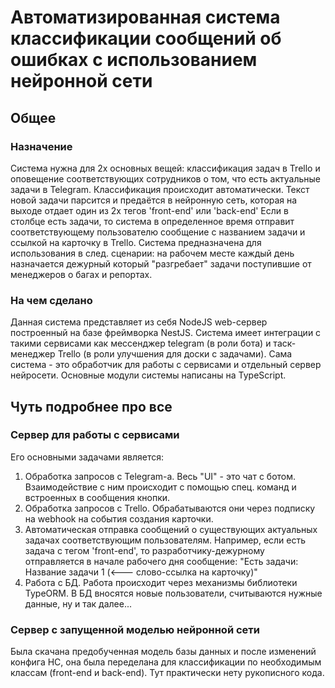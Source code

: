 # Автоматизированная система классификации сообщений об ошибках с использованием нейронной сети
## Общее
### Назначение
Система нужна для 2х основных вещей: классификация задач в Trello и оповещение соответствующих сотрудников о том, что есть актуальные задачи в Telegram.
Классификация происходит автоматически. Текст новой задачи парсится и предаётся в нейронную сеть, которая на выходе отдает один из 2х тегов 'front-end' или 'back-end'
Если в столбце есть задачи, то система в определенное время отправит соответствующему пользователю сообщение с названием задачи и ссылкой на карточку в Trello.
Система предназначена для использования в след. сценарии: на рабочем месте каждый день назначается дежурный который "разгребает" задачи поступившие от менеджеров о багах и репортах.
### На чем сделано
Данная система представляет из себя NodeJS web-сервер построенный на базе фреймворка NestJS. Система имеет интеграции с такими сервисами как мессенджер telegram (в роли бота) и таск-менеджер Trello (в роли улучшения для доски с задачами). Сама система - это обработчик для работы с сервисами и отдельный сервер нейросети.
Основные модули системы написаны на TypeScript.
## Чуть подробнее про все
### Сервер для работы с сервисами 
Его основными задачами является:
1. Обработка запросов с Telegram-а. Весь "UI" - это чат с ботом. Взаимодействие с ним происходит с помощью спец. команд и встроенных в сообщения кнопки. 
2. Обработка запросов с Trello. Обрабатываются они через подписку на webhook на события создания карточки.
3. Автоматическая отправка сообщений о существующих актуальных задачах соответствующим пользователям. Например, если есть задача с тегом 'front-end', то разработчику-дежурному отправляется в начале рабочего дня сообщение: "Есть задачи: Название задачи 1 (<--- слово-ссылка на карточку)" 
4. Работа с БД. Работа происходит через механизмы библиотеки TypeORM. В БД вносятся новые пользователи, считываются нужные данные, ну и так далее...
### Сервер с запущенной моделью нейронной сети
Была скачана предобученная модель базы данных и после изменений конфига НС, она была переделана для классификации по необходимым классам (front-end и back-end). Тут практически нету рукописного кода.
